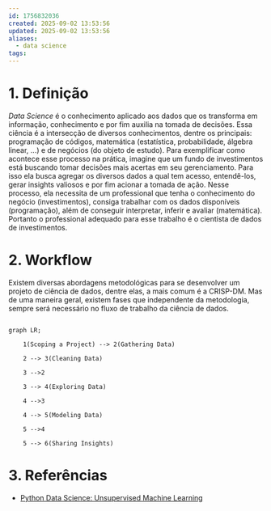 ```yaml
---
id: 1756832036
created: 2025-09-02 13:53:56
updated: 2025-09-02 13:53:56
aliases:
  - data science
tags:
---
```

# 1. Definição
*Data Science* é o conhecimento aplicado aos dados que os transforma em informação, conhecimento e por fim auxilia na tomada de decisões. Essa ciência é a intersecção de diversos conhecimentos, dentre os principais: programação de códigos, matemática (estatística, probabilidade, álgebra linear, ...) e de negócios (do objeto de estudo).
Para exemplificar como acontece esse processo na prática, imagine que um fundo de investimentos está buscando tomar decisões mais acertas em seu gerenciamento. Para isso ela busca agregar os diversos dados a qual tem acesso, entendê-los, gerar insights valiosos e por fim acionar a tomada de ação. Nesse processo, ela necessita de um professional que tenha o conhecimento do negócio (investimentos), consiga trabalhar com os dados disponíveis (programação), além de conseguir interpretar, inferir e avaliar (matemática). Portanto o professional adequado para esse trabalho é o cientista de dados de investimentos.
# 2. Workflow
Existem diversas abordagens metodológicas para se desenvolver um projeto de ciência de dados, dentre elas, a mais comum é a CRISP-DM. Mas de uma maneira geral, existem fases que independente da metodologia, sempre será necessário no fluxo de trabalho da ciência de dados.
```mermaid

graph LR;

    1(Scoping a Project) --> 2(Gathering Data)

    2 --> 3(Cleaning Data)

    3 -->2

    3 --> 4(Exploring Data)

    4 -->3

    4 --> 5(Modeling Data)

    5 -->4

    5 --> 6(Sharing Insights)

```
# 3. Referências
- [Python Data Science: Unsupervised Machine Learning](https://ibm-learning.udemy.com/course-dashboard-redirect/?course_id=5930252)